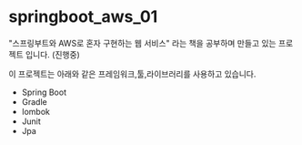 # springboot_aws_01

"스프링부트와 AWS로 혼자 구현하는 웹 서비스" 라는 책을 공부하며 만들고 있는 프로젝트 입니다. (진행중)   

이 프로젝트는 아래와 같은 프레임워크,툴,라이브러리를 사용하고 있습니다.
* Spring Boot 
* Gradle
* lombok
* Junit
* Jpa
